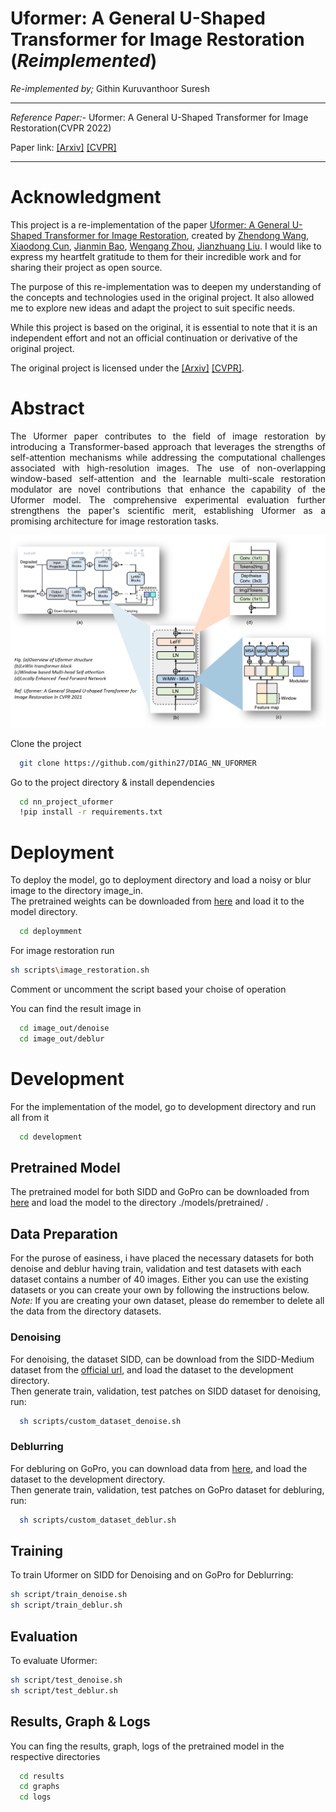 # Uformer: A General U-Shaped Transformer for Image Restoration (*Reimplemented*) 

*Re-implemented by;* Githin Kuruvanthoor Suresh
***
*Reference Paper:-* Uformer: A General U-Shaped Transformer for Image Restoration(CVPR 2022)

Paper link: [[Arxiv]](https://arxiv.org/abs/2106.03106) [[CVPR]](https://openaccess.thecvf.com/content/CVPR2022/papers/Wang_Uformer_A_General_U-Shaped_Transformer_for_Image_Restoration_CVPR_2022_paper.pdf)


<hr>


# Acknowledgment

This project is a re-implementation of the paper [Uformer: A General U-Shaped Transformer for Image Restoration](https://github.com/ZhendongWang6/Uformer), created by [Zhendong Wang](https://vinthony.github.io/), [Xiaodong Cun](https://jianminbao.github.io/), [Jianmin Bao](http://staff.ustc.edu.cn/~zhwg/), [Wengang Zhou](http://people.ucas.ac.cn/~jzliu?language=en), [Jianzhuang Liu](http://staff.ustc.edu.cn/~lihq/en/). I would like to express my heartfelt gratitude to them for their incredible work and for sharing their project as open source.

The purpose of this re-implementation was to deepen my understanding of the concepts and technologies used in the original project. It also allowed me to explore new ideas and adapt the project to suit specific needs.

While this project is based on the original, it is essential to note that it is an independent effort and not an official continuation or derivative of the original project.

The original project is licensed under the [[Arxiv]](https://arxiv.org/abs/2106.03106) [[CVPR]](https://openaccess.thecvf.com/content/CVPR2022/papers/Wang_Uformer_A_General_U-Shaped_Transformer_for_Image_Restoration_CVPR_2022_paper.pdf).


# Abstract

<p style="text-align: justify;">
The Uformer paper contributes to the field of image restoration by introducing a Transformer-based approach that leverages the strengths of self-attention mechanisms while addressing the computational challenges associated with high-resolution images. The use of non-overlapping window-based self-attention and the learnable multi-scale restoration modulator are novel contributions that enhance the capability of the Uformer model. The comprehensive experimental evaluation further strengthens the paper's scientific merit, establishing Uformer as a promising architecture for image restoration tasks.</p>

![uformer](uformer.png)

Clone the project

```bash
  git clone https://github.com/githin27/DIAG_NN_UFORMER
```

Go to the project directory & install dependencies

```bash
  cd nn_project_uformer
  !pip install -r requirements.txt
```
# Deployment

To deploy the model, go to deployment directory and load a noisy or blur image to the directory image_in.  
The pretrained weights can be downloaded from [here](https://drive.google.com/drive/folders/1CFs1DY1U2s3sNxJIgeFZJzn8IoLvpXeG?usp=drive_link) and load it to the model directory.

```bash
  cd deploymment 
```

For image restoration run
```bash
sh scripts\image_restoration.sh
```
Comment or uncomment the script based your choise of operation 

You can find the result image in 
```bash
  cd image_out/denoise
  cd image_out/deblur
```



# Development
For the implementation of the model, go to development directory and run all from it
```bash
  cd development
````

## Pretrained Model
The pretrained model for both SIDD and GoPro can be downloaded from [here](https://drive.google.com/drive/folders/1CFs1DY1U2s3sNxJIgeFZJzn8IoLvpXeG?usp=sharing) and load the model to the directory ./models/pretrained/ .


## Data Preparation

For the purose of easiness, i have placed the necessary datasets for both denoise and deblur having train, validation and test datasets with each dataset contains a number of 40 images.  Either you can use the existing datasets or you can create your own by following the instructions below.  
_Note:_ If you are creating your own dataset, please do remember to delete all the data from the directory datasets.


### Denoising
For denoising, the dataset SIDD, can be download from the SIDD-Medium dataset from the [official url](https://www.eecs.yorku.ca/~kamel/sidd/dataset.php), and load the dataset to the development directory.  
Then generate train, validation, test patches on SIDD dataset for denoising, run:
```sh
  sh scripts/custom_dataset_denoise.sh
```

### Deblurring
For debluring on GoPro, you can download data from [here](https://mailustceducn-my.sharepoint.com/personal/zhendongwang_mail_ustc_edu_cn/_layouts/15/onedrive.aspx?ga=1&id=%2Fpersonal%2Fzhendongwang%5Fmail%5Fustc%5Fedu%5Fcn%2FDocuments%2FUformer%2Fdatasets%2FGoPro), and load the dataset to the development directory.   
Then generate train, validation, test patches on GoPro dataset for debluring, run:
```sh
  sh scripts/custom_dataset_deblur.sh
```
## Training

To train Uformer on SIDD for Denoising and on GoPro for Deblurring:
```sh
sh script/train_denoise.sh
sh script/train_deblur.sh
```

## Evaluation
To evaluate Uformer:

```sh
sh script/test_denoise.sh
sh script/test_deblur.sh
```

##  Results, Graph & Logs
You can fing the results, graph, logs of the pretrained model in the respective directories
```bash
  cd results
  cd graphs
  cd logs
```
